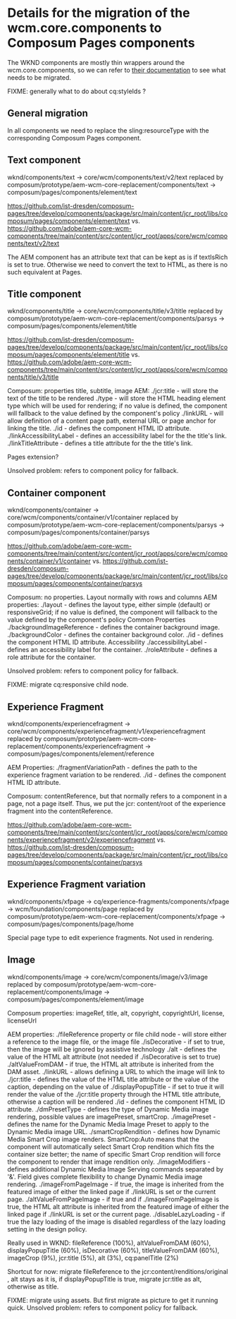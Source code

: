 # Details for the migration of the wcm.core.components to Composum Pages components

The WKND components are mostly thin wrappers around the wcm.core.components, so we can refer to
[their documentation](https://github.com/adobe/aem-core-wcm-components)
to see what needs to be migrated.

FIXME: generally what to do about cq:styleIds ?

## General migration

In all components we need to replace the sling:resourceType with the corresponding Composum Pages component.

## Text component

wknd/components/text -> core/wcm/components/text/v2/text
replaced by
composum/prototype/aem-wcm-core-replacement/components/text ->
composum/pages/components/element/text

https://github.com/ist-dresden/composum-pages/tree/develop/components/package/src/main/content/jcr_root/libs/composum/pages/components/element/text
vs.
https://github.com/adobe/aem-core-wcm-components/tree/main/content/src/content/jcr_root/apps/core/wcm/components/text/v2/text

The AEM component has an attribute text that can be kept as is if textIsRich is set to true. Otherwise we need to
convert the text to HTML, as there is no such equivalent at Pages.

## Title component

wknd/components/title -> core/wcm/components/title/v3/title
replaced by
composum/prototype/aem-wcm-core-replacement/components/parsys ->
composum/pages/components/element/title

https://github.com/ist-dresden/composum-pages/tree/develop/components/package/src/main/content/jcr_root/libs/composum/pages/components/element/title
vs.
https://github.com/adobe/aem-core-wcm-components/tree/main/content/src/content/jcr_root/apps/core/wcm/components/title/v3/title

Composum: properties title, subtitle, image
AEM:
./jcr:title - will store the text of the title to be rendered
./type - will store the HTML heading element type which will be used for rendering; if no value is defined, the
component will fallback to the value defined by the component's policy
./linkURL - will allow definition of a content page path, external URL or page anchor for linking the title.
./id - defines the component HTML ID attribute.
./linkAccessibilityLabel - defines an accessibility label for the the title's link.
./linkTitleAttribute - defines a title attribute for the the title's link.

Pages extension?

Unsolved problem: refers to component policy for fallback.

## Container component

wknd/components/container -> core/wcm/components/container/v1/container
replaced by
composum/prototype/aem-wcm-core-replacement/components/parsys ->
composum/pages/components/container/parsys

https://github.com/adobe/aem-core-wcm-components/tree/main/content/src/content/jcr_root/apps/core/wcm/components/container/v1/container
vs.
https://github.com/ist-dresden/composum-pages/tree/develop/components/package/src/main/content/jcr_root/libs/composum/pages/components/container/parsys

Composum: no properties. Layout normally with rows and columns
AEM properties:
./layout - defines the layout type, either simple (default) or responsiveGrid; if no value is defined, the component
will fallback to the value defined by the component's policy
Common Properties
./backgroundImageReference - defines the container background image.
./backgroundColor - defines the container background color.
./id - defines the component HTML ID attribute.
Accessibility
./accessibilityLabel - defines an accessibility label for the container.
./roleAttribute - defines a role attribute for the container.

Unsolved problem: refers to component policy for fallback.

FIXME: migrate cq:responsive child node.

## Experience Fragment

wknd/components/experiencefragment -> core/wcm/components/experiencefragment/v1/experiencefragment
replaced by
composum/prototype/aem-wcm-core-replacement/components/experiencefragment -> composum/pages/components/element/reference

AEM Properties:
./fragmentVariationPath - defines the path to the experience fragment variation to be rendered.
./id - defines the component HTML ID attribute.

Composum: contentReference, but that normally refers to a component in a page, not a page itself. Thus, we put the jcr:
content/root of the experience fragment into the contentReference.

https://github.com/adobe/aem-core-wcm-components/tree/main/content/src/content/jcr_root/apps/core/wcm/components/experiencefragment/v2/experiencefragment
vs.
https://github.com/ist-dresden/composum-pages/tree/develop/components/package/src/main/content/jcr_root/libs/composum/pages/components/container/parsys

## Experience Fragment variation

wknd/components/xfpage -> cq/experience-fragments/components/xfpage -> wcm/foundation/components/page
replaced by
composum/prototype/aem-wcm-core-replacement/components/xfpage -> composum/pages/components/page/home

Special page type to edit experience fragments. Not used in rendering.

## Image

wknd/components/image -> core/wcm/components/image/v3/image
replaced by
composum/prototype/aem-wcm-core-replacement/components/image -> composum/pages/components/element/image

Composum properties: imageRef, title, alt, copyright, copyrightUrl, license, licenseUrl

AEM properties:
./fileReference property or file child node - will store either a reference to the image file, or the image file
./isDecorative - if set to true, then the image will be ignored by assistive technology
./alt - defines the value of the HTML alt attribute (not needed if ./isDecorative is set to true)
./altValueFromDAM - if true, the HTML alt attribute is inherited from the DAM asset.
./linkURL - allows defining a URL to which the image will link to
./jcr:title - defines the value of the HTML title attribute or the value of the caption, depending on the value of
./displayPopupTitle - if set to true it will render the value of the ./jcr:title property through the HTML title
attribute, otherwise a caption will be rendered
./id - defines the component HTML ID attribute.
./dmPresetType - defines the type of Dynamic Media image rendering, possible values are imagePreset, smartCrop.
./imagePreset - defines the name for the Dynamic Media Image Preset to apply to the Dynamic Media image URL.
./smartCropRendition - defines how Dynamic Media Smart Crop image renders. SmartCrop:Auto means that the component will
automatically select Smart Crop rendition which fits the container size better; the name of specific Smart Crop
rendition will force the component to render that image rendition only.
./imageModifiers - defines additional Dynamic Media Image Serving commands separated by '&'. Field gives complete
flexibility to change Dynamic Media image rendering.
./imageFromPageImage - if true, the image is inherited from the featured image of either the linked page if ./linkURL is
set or the current page.
./altValueFromPageImage - if true and if ./imageFromPageImage is true, the HTML alt attribute is inherited from the
featured image of either the linked page if ./linkURL is set or the current page.
./disableLazyLoading - if true the lazy loading of the image is disabled regardless of the lazy loading setting in the
design policy.

Really used in WKND: fileReference (100%), altValueFromDAM (60%), displayPopupTitle (60%), isDecorative (60%),
titleValueFromDAM (60%), imageCrop (9%), jcr:title (5%), alt (3%), cq:panelTitle (2%)

Shortcut for now: migrate fileReference to the jcr:content/renditions/original , 
alt stays as it is, if displayPopupTitle is true, migrate jcr:title as alt, otherwise as title.

FIXME: migrate using assets. But first migrate as picture to get it running quick.
Unsolved problem: refers to component policy for fallback.
